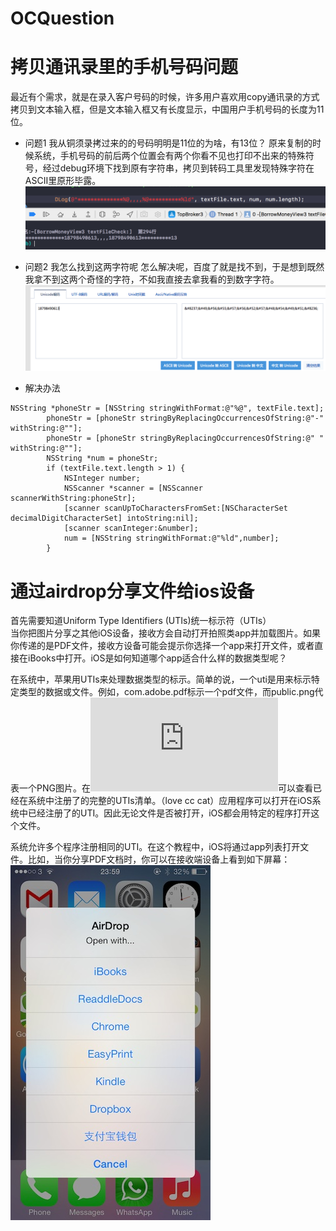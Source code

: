 # OCQuestion
# 拷贝通讯录里的手机号码问题
最近有个需求，就是在录入客户号码的时候，许多用户喜欢用copy通讯录的方式拷贝到文本输入框，但是文本输入框又有长度显示，中国用户手机号码的长度为11位。
* 问题1 我从铜须录拷过来的的号码明明是11位的为啥，有13位？
原来复制的时候系统，手机号码的前后两个位置会有两个你看不见也打印不出来的特殊符号，经过debug环境下找到原有字符串，拷贝到转码工具里发现特殊字符在ASCII里原形毕露。
![ALT](/question1.png)
  
  
* 问题2 我怎么找到这两字符呢
怎么解决呢，百度了就是找不到，于是想到既然我拿不到这两个奇怪的字符，不如我直接去拿我看的到数字字符。
![ALT](/question2.png)
  
  
* 解决办法
```
NSString *phoneStr = [NSString stringWithFormat:@"%@", textFile.text];
        phoneStr = [phoneStr stringByReplacingOccurrencesOfString:@"-" withString:@""];
        phoneStr = [phoneStr stringByReplacingOccurrencesOfString:@" " withString:@""];
        NSString *num = phoneStr;
        if (textFile.text.length > 1) {
            NSInteger number;
            NSScanner *scanner = [NSScanner scannerWithString:phoneStr];
            [scanner scanUpToCharactersFromSet:[NSCharacterSet decimalDigitCharacterSet] intoString:nil];
            [scanner scanInteger:&number];
            num = [NSString stringWithFormat:@"%ld",number];
        }
```


# 通过airdrop分享文件给ios设备
首先需要知道Uniform Type Identifiers (UTIs)统一标示符（UTIs）  
当你把图片分享之其他iOS设备，接收方会自动打开拍照类app并加载图片。如果你传递的是PDF文件，接收方设备可能会提示你选择一个app来打开文件，或者直接在iBooks中打开。iOS是如何知道哪个app适合什么样的数据类型呢？
 
在系统中，苹果用UTIs来处理数据类型的标示。简单的说，一个uti是用来标示特定类型的数据或文件。例如，com.adobe.pdf标示一个pdf文件，而public.png代表一个PNG图片。在![ALT 这里](https://developer.apple.com/library/content/documentation/Miscellaneous/Reference/UTIRef/Articles/System-DeclaredUniformTypeIdentifiers.html)可以查看已经在系统中注册了的完整的UTIs清单。（love cc cat）应用程序可以打开在iOS系统中已经注册了的UTI。因此无论文件是否被打开，iOS都会用特定的程序打开这个文件。
 
系统允许多个程序注册相同的UTI。在这个教程中，iOS将通过app列表打开文件。比如，当你分享PDF文档时，你可以在接收端设备上看到如下屏幕：
![ALT](/share.jpg)


